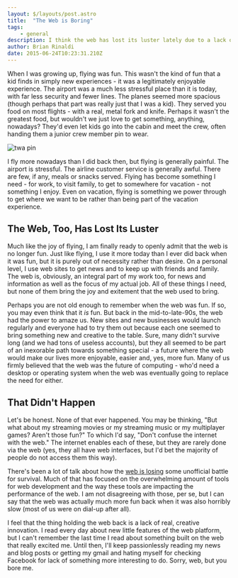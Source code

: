 ```yaml
---
layout: $/layouts/post.astro
title:  "The Web is Boring"
tags:
    - general
description: I think the web has lost its luster lately due to a lack of innovation.
author: Brian Rinaldi
date: 2015-06-24T10:23:31.210Z
---
```


When I was growing up, flying was fun. This wasn't the kind of fun that a kid finds in simply new experiences - it was a legitimately enjoyable experience. The airport was a much less stressful place than it is today, with far less security and fewer lines. The planes seemed more spacious (though perhaps that part was really just that I was a kid). They served you food on most flights - with a real, metal fork and knife. Perhaps it wasn't the greatest food, but wouldn't we just love to get something, anything, nowadays? They'd even let kids go into the cabin and meet the crew, often handing them a junior crew member pin to wear.

![twa pin](/images/posts/twa_pin.jpg)

I fly more nowadays than I did back then, but flying is generally painful. The airport is stressful. The airline customer service is generally awful. There are few, if any, meals or snacks served. Flying has become something I need - for work, to visit family, to get to somewhere for vacation - not something I enjoy. Even on vacation, flying is something we power through to get where we want to be rather than being part of the vacation experience.

## The Web, Too, Has Lost Its Luster

Much like the joy of flying, I am finally ready to openly admit that the web is no longer fun. Just like flying, I use it more today than I ever did back when it was fun, but it is purely out of necessity rather than desire. On a personal level, I use web sites to get news and to keep up with friends and family. The web is, obviously, an integral part of my work too, for news and information as well as the focus of my actual job. All of these things I need, but none of them bring the joy and exitement that the web used to bring.

Perhaps you are not old enough to remember when the web was fun. If so, you may even think that it *is* fun. But back in the mid-to-late-90s, the web had the power to amaze us. New sites and new businesses would launch regularly and everyone had to try them out because each one seemed to bring something new and creative to the table. Sure, many didn't survive long (and we had tons of useless accounts), but they all seemed to be part of an inexorable path towards something special - a future where the web would make our lives more enjoyable, easier and, yes, more fun. Many of us firmly believed that the web was the future of computing - who'd need a desktop or operating system when the web was eventually going to replace the need for either.

## That Didn't Happen

Let's be honest. None of that ever happened. You may be thinking, "But what about my streaming movies or my streaming music or my multiplayer games? Aren't those fun?" To which I'd say, "Don't confuse the internet with the web." The internet enables each of these, but they are rarely done via the web (yes, they all have web interfaces, but I'd bet the majority of people do not access them this way).

There's been a lot of talk about how the [web is losing](http://www.quirksmode.org/blog/archives/2015/05/web_vs_native_l.html) some unofficial battle for survival. Much of that has focused on the overwhelming amount of tools for web development and the way these tools are impacting the performance of the web. I am not disagreeing with those, per se, but I can say that the web was actually much more fun back when it was also horribly slow (most of us were on dial-up after all).

I feel that the thing holding the web back is a lack of real, creative innovation. I read every day about new little features of the web platform, but I can't remember the last time I read about something built on the web that really excited me. Until then, I'll keep passionlessly reading my news and blog posts or getting my gmail and hating myself for checking Facebook for lack of something more interesting to do. Sorry, web, but you bore me.